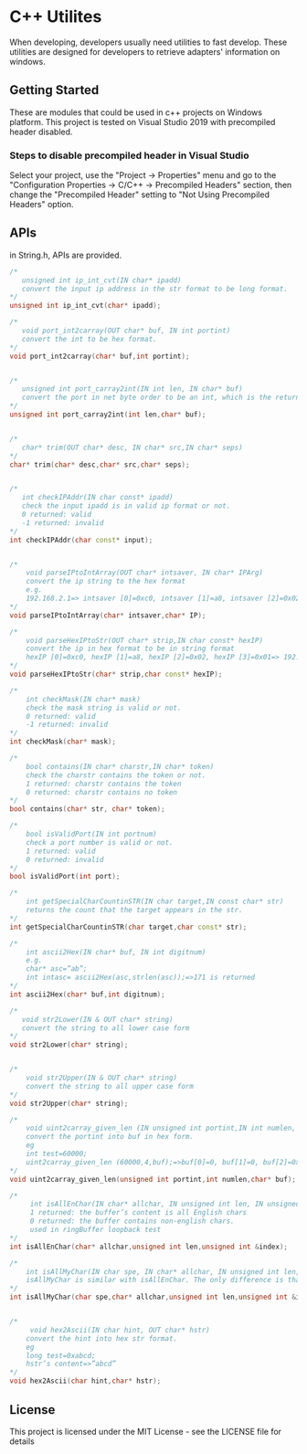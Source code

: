 # C++ Utilites

When developing, developers usually need utilities to fast develop.
These utilities are designed for developers to retrieve adapters' information on windows.

## Getting Started

These are modules that could be used in c++ projects on Windows platform.
This project is tested on Visual Studio 2019 with precompiled header disabled.

### Steps to disable precompiled header in Visual Studio

Select your project, use the "Project -> Properties" menu and go to the "Configuration Properties -> C/C++ -> Precompiled Headers" section, then change the "Precompiled Header" setting to "Not Using Precompiled Headers" option.

## APIs
in String.h, APIs are provided.
```c++
/*
   unsigned int ip_int_cvt(IN char* ipadd)
   convert the input ip address in the str format to be long format.
*/
unsigned int ip_int_cvt(char* ipadd);

/*
   void port_int2carray(OUT char* buf, IN int portint)
   convert the int to be hex format.
*/
void port_int2carray(char* buf,int portint);


/*
   unsigned int port_carray2int(IN int len, IN char* buf)
   convert the port in net byte order to be an int, which is the return value. len means the length of buf required to convert.
*/
unsigned int port_carray2int(int len,char* buf);


/*
   char* trim(OUT char* desc, IN char* src,IN char* seps)
*/
char* trim(char* desc,char* src,char* seps);


/*
   int checkIPAddr(IN char const* ipadd)
   check the input ipadd is in valid ip format or not. 
   0 returned: valid
   -1 returned: invalid
*/
int checkIPAddr(char const* input);


/*
    void parseIPtoIntArray(OUT char* intsaver, IN char* IPArg)
    convert the ip string to the hex format
    e.g.
    192.168.2.1=> intsaver [0]=0xc0, intsaver [1]=a8, intsaver [2]=0x02, intsaver [3]=0x01
*/
void parseIPtoIntArray(char* intsaver,char* IP);

/*
    void parseHexIPtoStr(OUT char* strip,IN char const* hexIP)
    convert the ip in hex format to be in string format
    hexIP [0]=0xc0, hexIP [1]=a8, hexIP [2]=0x02, hexIP [3]=0x01=> 192.168.2.1
*/
void parseHexIPtoStr(char* strip,char const* hexIP);

/*
    int checkMask(IN char* mask)
    check the mask string is valid or not.
    0 returned: valid
    -1 returned: invalid
*/
int checkMask(char* mask);

/*
    bool contains(IN char* charstr,IN char* token)
    check the charstr contains the token or not.
    1 returned: charstr contains the token
    0 returned: charstr contains no token
*/
bool contains(char* str, char* token);

/*
    bool isValidPort(IN int portnum)
    check a port number is valid or not.
    1 returned: valid
    0 returned: invalid    
*/
bool isValidPort(int port);

/*
    int getSpecialCharCountinSTR(IN char target,IN const char* str)
    returns the count that the target appears in the str.
*/
int getSpecialCharCountinSTR(char target,char const* str);

/*
    int ascii2Hex(IN char* buf, IN int digitnum)
    e.g.
    char* asc=”ab”;
    int intasc= ascii2Hex(asc,strlen(asc));=>171 is returned
*/
int ascii2Hex(char* buf,int digitnum);

/*
   void str2Lower(IN & OUT char* string)
   convert the string to all lower case form
*/
void str2Lower(char* string);


/*
    void str2Upper(IN & OUT char* string)
    convert the string to all upper case form
*/
void str2Upper(char* string);

/*
    void uint2carray_given_len (IN unsigned int portint,IN int numlen, OUT char* buf)
    convert the portint into buf in hex form.
    eg 
    int test=60000;
    uint2carray_given_len (60000,4,buf);=>buf[0]=0, buf[1]=0, buf[2]=0xea, byf[3]=0x60
*/
void uint2carray_given_len(unsigned int portint,int numlen,char* buf);

/*
     int isAllEnChar(IN char* allchar, IN unsigned int len, IN unsigned int &index)
     1 returned: the buffer’s content is all English chars
     0 returned: the buffer contains non-english chars. 
     used in ringBuffer loopback test
*/
int isAllEnChar(char* allchar,unsigned int len,unsigned int &index);

/*
    int isAllMyChar(IN char spe, IN char* allchar, IN unsigned int len,IN unsigned int &index)
    isAllMyChar is similar with isAllEnChar. The only difference is that here programmer can specify mychar in the spe.
*/
int isAllMyChar(char spe,char* allchar,unsigned int len,unsigned int &index);


/*
     void hex2Ascii(IN char hint, OUT char* hstr)
    convert the hint into hex str format.
    eg 
    long test=0xabcd;
    hstr’s content=>”abcd”
*/
void hex2Ascii(char hint,char* hstr);

```


## License

This project is licensed under the MIT License - see the LICENSE file for details
